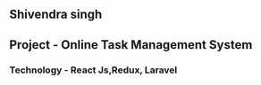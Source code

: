 ## Shivendra singh
## Project - Online Task Management System
### Technology - React Js,Redux, Laravel
